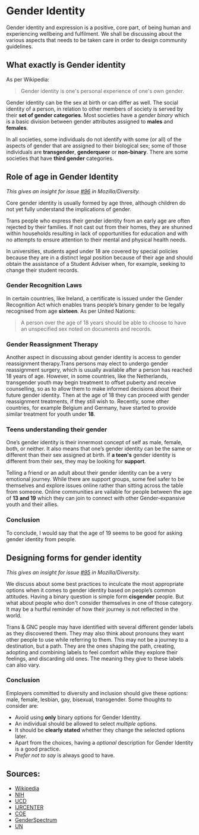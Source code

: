# Gender Identity

Gender identity and expression is a positive, core part, of being human and experiencing wellbeing and fulfilment. We shall be discussing about the various aspects that needs to be taken care in order to design community guidelines.

## What exactly is Gender identity<a name='what-exactly-is-gender-identity'></a>
As per Wikipedia:
> Gender identity is one's personal experience of one's own gender.

Gender identity can be the sex at birth or can differ as well. The social identity of a person, in relation to other members of society is served by their **set of gender categories**. Most societies have a *gender binary* which is a basic division between gender attributes assigned to **males** and **females**.

In all societies, some individuals do not identify with some (or all) of the aspects of gender that are assigned to their biological sex; some of those individuals are **transgender**, **genderqueer** or **non-binary**. There are some societies that have **third gender** categories.

## Role of age in Gender Identity
*This gives an insight for issue [#96](https://github.com/mozilla/diversity/issues/96) in Mozilla/Diversity.*

Core gender identity is usually formed by age three, although children do not yet fully understand the implications of gender. 

Trans people who express their gender identity from an early age are often rejected by their families. If not cast out from their homes, they are shunned within households resulting in lack of opportunities for education and with no attempts to ensure attention to their mental and physical health needs. 

In universities, students aged under 18 are covered by special policies because they are in a distinct legal position because of their age and should obtain the assistance of a Student Adviser when, for example, seeking to change their student records.

### Gender Recognition Laws

In certain countries, like Ireland, a certificate is issued under the Gender Recognition Act which enables trans people’s binary gender to be legally recognised from age **sixteen**.
As per United Nations:
>A person over the age of 18 years should be able to choose to have an unspecified sex noted on documents and records.

### Gender Reassignment Therapy
Another aspect in discussing about gender identity is access to gender reassignment therapy.Trans persons may elect to undergo gender reassignment surgery, which is usually available after a person has reached 18 years of age. However, in some countries, like the Netherlands, transgender youth may begin treatment to offset puberty and 
receive counselling, so as to allow them to make informed decisions about their future gender identity. Then at the age of 18 they can proceed with gender reassignment treatments, if they still wish to. Recently, some other countries, for example Belgium and Germany, have started 
to provide similar treatment for youth under **18**. 

### Teens understanding their gender

One’s gender identity is their innermost concept of self as male, female, both, or neither. It also means that one’s gender identity can be the same or different than their sex assigned at birth. If **a teen's** gender identity is different from their sex, they may be looking for **support**.

Telling a friend or an adult about their gender identity can be a very emotional journey. While there are support groups, some feel safer to be themselves and explore issues online rather than sitting across the table from someone. Online communities are vailable for people between the age of **13 and 19** which they can join to connect with other Gender-expansive youth and their allies.

### Conclusion
To conclude, I would say that the age of 19 seems to be good for asking gender identity from people.

## Designing forms for gender identity

*This gives an insight for issue [#95](https://github.com/mozilla/diversity/issues/95) in Mozilla/Diversity.*

We discuss about some best practices to inculcate the most appropriate options when it comes to gender identity based on people’s common attitudes. Having a binary question is simple form **cisgender** people. But what about people who don't consider themselves in one of those category. It may be a hurtful reminder of how their journey is not reflected in the world.

Trans & GNC people may have identified with several different gender labels as they discovered them. They may also think about pronouns they want other people to use while referring to them.
This may not be a journey to a destination, but a path. They are the ones shaping the path, creating, adopting and combining labels to feel comfort while they explore their feelings, and discarding old ones. The meaning they give to these labels can also vary.

### Conclusion
Employers committed to diversity and inclusion should give these options: male, female, lesbian, gay, bisexual, transgender. Some thoughts to consider are:

- Avoid using **only** binary options for Gender Identity.
- An individual should be allowed to select *multiple* options.
- It should be **clearly stated** whether they change the selected options later. 
- Apart from the choices, having a *optional* description for Gender Identity is a good practice.
- *Prefer not to say* is always good to have.

## Sources:

- [Wikipedia](https://en.wikipedia.org/wiki/Gender_identity)
- [NIH](https://www.ncbi.nlm.nih.gov/pmc/articles/PMC4949312)
- [UCD](https://www.ucd.ie/t4cms/Gender%20Identity%20Policy%20Final%20June%2017.pdf)
- [IJRCENTER](http://www.ijrcenter.org/thematic-research-guides/sexual-orientation-gender-identity/#gsc.tab=0)
- [COE](https://rm.coe.int/16806da753)
- [GenderSpectrum](https://www.genderspectrum.org/explore-topics/teens/)
- [UN](https://unstats.un.org/unsd/class/intercop/expertgroup/2015/AC289-Bk2.PDF)
